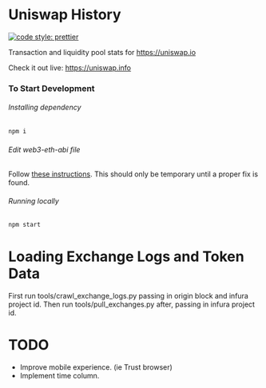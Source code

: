 # Uniswap History

[![code style: prettier](https://img.shields.io/badge/code_style-prettier-ff69b4.svg?style=flat-square)](https://github.com/prettier/prettier)

Transaction and liquidity pool stats for https://uniswap.io

Check it out live: https://uniswap.info

### To Start Development

###### Installing dependency
```bash
npm i
```

###### Edit web3-eth-abi file

Follow [these instructions](https://github.com/ethereum/web3.js/issues/1916#issuecomment-427398031). This should only be temporary until a proper fix is found.

###### Running locally
```bash
npm start
```

# Loading Exchange Logs and Token Data

First run tools/crawl_exchange_logs.py passing in origin block and infura project id.
Then run tools/pull_exchanges.py after, passing in infura project id.

# TODO

- Improve mobile experience. (ie Trust browser)
- Implement time column.
